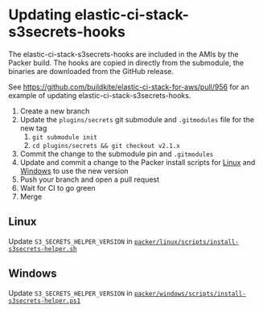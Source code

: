 # Updating elastic-ci-stack-s3secrets-hooks

The elastic-ci-stack-s3secrets-hooks are included in the AMIs by the Packer
build. The hooks are copied in directly from the submodule, the binaries are
downloaded from the GitHub release.

See https://github.com/buildkite/elastic-ci-stack-for-aws/pull/956 for an
example of updating elastic-ci-stack-s3secrets-hooks.

1. Create a new branch
1. Update the `plugins/secrets` git submodule and `.gitmodules` file for the new tag
	1. `git submodule init`
	1. `cd plugins/secrets && git checkout v2.1.x`
1. Commit the change to the submodule pin and `.gitmodules`
1. Update and commit a change to the Packer install scripts for [Linux](#linux) and [Windows](#windows) to use the new version
1. Push your branch and open a pull request
1. Wait for CI to go green
1. Merge

## Linux

Update `S3_SECRETS_HELPER_VERSION` in [`packer/linux/scripts/install-s3secrets-helper.sh`](packer/linux/scripts/install-s3secrets-helper.sh)

## Windows

Update `S3_SECRETS_HELPER_VERSION` in [`packer/windows/scripts/install-s3secrets-helper.ps1`](packer/windows/scripts/install-s3secrets-helper.ps1)
